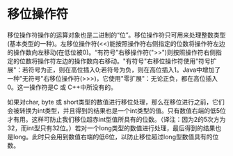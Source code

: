 # 移位操作符

移位操作符操作的运算对象也是二进制的“位”。移位操作符只可用来处理整数类型\(基本类型的一种\)。左移位操作符\(&lt;&lt;\)能按照操作符右侧指定的位数将操作符左边的操作数向左移动\(在低位被0\)。“有符号”右移操作符\("&gt;&gt;"\)则按照操作符右侧指定的位数将操作符左边的操作数向右移动。"有符号"右移位操作符使用"符号扩展"：若符号为正，则在高位插入0;若符号为负，则在高位插入1。Java中增加了一种"无符号"右移位操作符\(&gt;&gt;&gt;\)，它使用"零扩展"：无论正负，都在高位插入0。这一操作符是C 或 C++中所没有的。

如果对char, byte 或 short类型的数值进行移位处理，那么在移位进行之前，它们会被转换为int类型，并且得到的结果也是一个int类型的值。只有数值右端的低5位才有用。这样可防止我们移位超赤int型值所具有的位数。（译注：因为2的5次方为32，而int型只有32位。）若对一个long类型的数值进行处理，最后得到的结果也是long。此时只会用到数值右端的低6位，以防止移位超过long型数值具有的位数。



